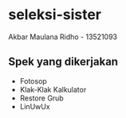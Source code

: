 # seleksi-sister

Akbar Maulana Ridho - 13521093

## Spek yang dikerjakan

- Fotosop
- Klak-Klak Kalkulator
- Restore Grub
- LinUwUx